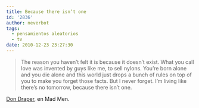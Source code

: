 ```yaml
---
title: Because there isn’t one
id: '2836'
author: neverbot
tags:
  - pensamientos aleatorios
  - tv
date: 2010-12-23 23:27:30
---
```


> The reason you haven’t felt it is because it doesn’t exist. What you call love was invented by guys like me, to sell nylons. You’re born alone and you die alone and this world just drops a bunch of rules on top of you to make you forget those facts. But I never forget. I’m living like there’s no tomorrow, because there isn’t one.

[Don Draper](https://neverbot.com/pensamientos-aleatorios/don-draper-says/), en Mad Men.